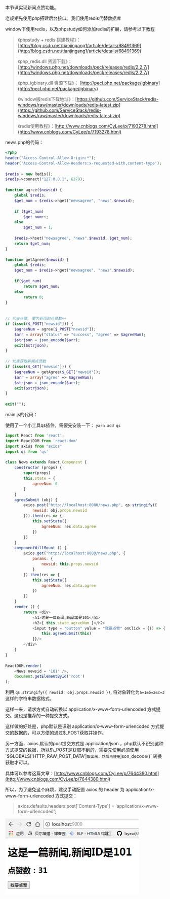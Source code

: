 本节课实现新闻点赞功能。

老规矩先使用php搭建后台接口。我们使用redis代替数据库

window下使用redis，以及phpstudy如何添加redis的扩展，请参考以下教程

> 《phpstudy + redis 搭建教程》： [http://blog.csdn.net/tianjingang1/article/details/68491369](http://blog.csdn.net/tianjingang1/article/details/68491369)
>
> 《php\_redis.dll 资源下载》：[http://windows.php.net/downloads/pecl/releases/redis/2.2.7/](http://windows.php.net/downloads/pecl/releases/redis/2.2.7/)
>
> 《php\_igbinary.dll 资源下载》： [http://pecl.php.net/package/igbinary](http://pecl.php.net/package/igbinary)
>
> 《window版redis下载地址》：[https://github.com/ServiceStack/redis-windows/raw/master/downloads/redis-latest.zip](https://github.com/ServiceStack/redis-windows/raw/master/downloads/redis-latest.zip)
>
> 《redis使用教程》：[http://www.cnblogs.com/CyLee/p/7193278.html](http://www.cnblogs.com/CyLee/p/7193278.html)

news.php的代码：

```php
<?php
header("Access-Control-Allow-Origin:*"); 
header('Access-Control-Allow-Headers:x-requested-with,content-type'); 

$redis = new Redis();
$redis->connect("127.0.0.1", 6379);

function agree($newsid) {
    global $redis;
    $get_num = $redis->hget("newsagree", "news".$newsid);

    if ($get_num)
        $get_num++;
    else
        $get_num = 1;

    $redis->hset("newsagree", "news".$newsid, $get_num);
    return $get_num;
}

function getAgree($newsid) {
    global $redis;
    $get_num = $redis->hget("newsagree", "news".$newsid);

    if($get_num)
        return $get_num;
    else
        return 0;
}


// 代表点赞, 要为新闻的点赞数++
if (isset($_POST["newsid"])) {   
    $agreeNum = agree($_POST["newsid"]);
    $arr = array("status" => "success", "agree" => $agreeNum);
    $strjson = json_encode($arr);   
    exit($strjson);
}

// 代表获取新闻点赞数
if (isset($_GET["newsid"])) { 
    $agreeNum = getAgree($_GET["newsid"]);
    $arr = array("agree" => $agreeNum);
    $strjson = json_encode($arr);   
    exit($strjson);
}

exit("");
```

main.js的代码：

使用了一个小工具qs插件，需要先安装一下： `yarn add qs`

```js
import React from 'react';
import ReactDOM from 'react-dom'
import axios from "axios"
import qs from 'qs'

class News extends React.Component {
    constructor (props) {
        super(props)
        this.state = {
            agreeNum: 0
        }
    }
    agreeSubmit (obj) {
        axios.post("http://localhost:8080/news.php", qs.stringify({
            newsid: obj.props.newsid  
        })).then(res => {
            this.setState({
                agreeNum: res.data.agree
            })
        })
    }
    componentWillMount () {
        axios.get("http://localhost:8080/news.php", {
            params: {
                newsid: this.props.newsid
            }
        }).then(res => {
            this.setState({
                agreeNum: res.data.agree
            })
        })
    }
    render () {
        return <div>
            <h1>这是一篇新闻,新闻ID是101</h1>
            <h2>{ this.state.agreeNum }</h2>
            <input type = "button" value = "我要点赞" onClick = {() => {
                this.agreeSubmit(this)
            }}/>
        </div>
    }
}

ReactDOM.render(
    <News newsid = '101' />,
    document.getElementById('root')
);
```

利用 `qs.stringify({ newsid: obj.props.newsid })`, 将对象转化为`a=1&b=2&c=3` 这样的字符串数据格式。

这样一来，请求方式自动转换以 application/x-www-form-urlencoded 方式提交。这也是推荐的一种提交方式。

这样做的好处是，php默认是识别 application/x-www-form-urlencoded 方式提交的数据的，可以方便的通过$\_POST获取并操作。

另一方面，axios 默认的post提交方式是 application/json ，php默认不识别这种方式提交的数据，所以$\_POST是获取不到的，需要先使用必须使用 `$GLOBALS['HTTP_RAW_POST_DATA']` 取出来，然后再使用 `json_decode()` 转换获取才可以。

具体可以参考这篇文章：[http://www.cnblogs.com/CyLee/p/7644380.html](http://www.cnblogs.com/CyLee/p/7644380.html)

所以，为了避免这个麻烦，建议手动配置 axios 的 header 为 application/x-www-form-urlencoded 方式提交：

> axios.defaults.headers.post\['Content-Type'\] = 'application/x-www-form-urlencoded';

![](/assets/fukckkaiazn.png)

